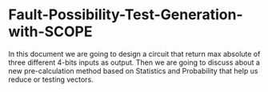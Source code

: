 # Fault-Possibility-Test-Generation-with-SCOPE
In this document we are going to design a circuit that return max absolute of three different 4-bits inputs as output. Then we are going to discuss about a new pre-calculation method based on Statistics and Probability that help us reduce or testing vectors.
